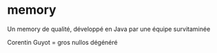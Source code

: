 # memory
Un memory de qualité, développé en Java par une équipe survitaminée

Corentin Guyot = gros nullos dégénéré
